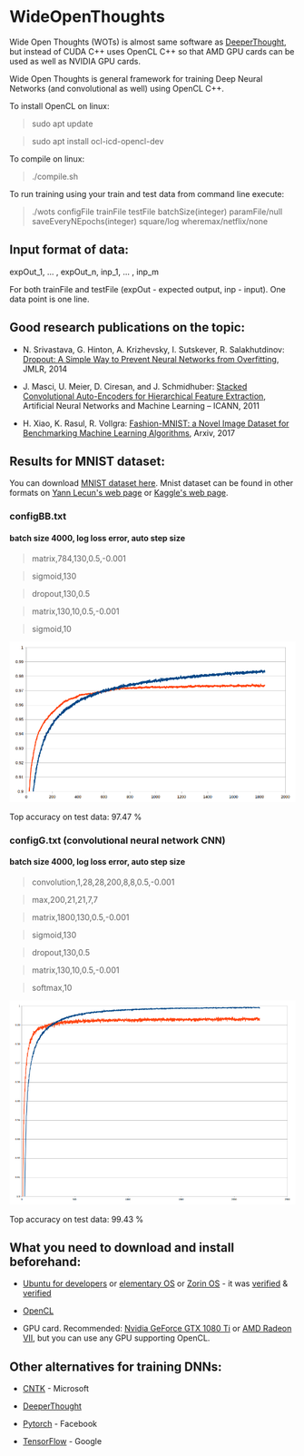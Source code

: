 # WideOpenThoughts

Wide Open Thoughts (WOTs) is almost same software as [DeeperThought](https://github.com/pepe78/DeeperThought), but instead of CUDA C++ uses OpenCL C++ so that AMD GPU cards can be used as well as NVIDIA GPU cards.

Wide Open Thoughts is general framework for training Deep Neural Networks (and convolutional as well) using OpenCL C++.

To install OpenCL on linux:

> sudo apt update

> sudo apt install ocl-icd-opencl-dev

To compile on linux:

> ./compile.sh

To run training using your train and test data from command line execute:

> ./wots configFile trainFile testFile batchSize(integer) paramFile/null saveEveryNEpochs(integer) square/log wheremax/netflix/none


## Input format of data:

expOut_1, ... , expOut_n, inp_1, ... , inp_m

For both trainFile and testFile (expOut - expected output, inp - input). One data point is one line.

## Good research publications on the topic:

* N. Srivastava, G. Hinton, A. Krizhevsky, I. Sutskever, R. Salakhutdinov: [Dropout: A Simple Way to Prevent Neural Networks from Overfitting](http://www.jmlr.org/papers/volume15/srivastava14a/srivastava14a.pdf?utm_content=buffer79b43&utm_medium=social&utm_source=twitter.com&utm_campaign=buffer), JMLR, 2014

* J. Masci, U. Meier, D. Ciresan, and J. Schmidhuber: [Stacked Convolutional Auto-Encoders for
Hierarchical Feature Extraction](https://www.researchgate.net/profile/Jonathan_Masci/publication/221078713_Stacked_Convolutional_Auto-Encoders_for_Hierarchical_Feature_Extraction/links/0deec518b9c6ed4634000000/Stacked-Convolutional-Auto-Encoders-for-Hierarchical-Feature-Extraction.pdf), Artificial Neural Networks and Machine Learning – ICANN, 2011

* H. Xiao, K. Rasul, R. Vollgra: [Fashion-MNIST: a Novel Image Dataset for
Benchmarking Machine Learning Algorithms](https://arxiv.org/pdf/1708.07747.pdf), Arxiv, 2017

## Results for MNIST dataset:

You can download [MNIST dataset here](https://www.dropbox.com/s/9eoiignb7tlrr2u/mnist.zip?dl=0). Mnist dataset can be found in other formats on [Yann Lecun's web page](http://yann.lecun.com/exdb/mnist/index.html) or [Kaggle's web page](https://www.kaggle.com/c/digit-recognizer).

### configBB.txt

#### batch size 4000, log loss error, auto step size

> matrix,784,130,0.5,-0.001

> sigmoid,130

> dropout,130,0.5

> matrix,130,10,0.5,-0.001

> sigmoid,10

![graphBB](./pics/graphBB.png)

Top accuracy on test data: 97.47 %

### configG.txt (convolutional neural network CNN)

#### batch size 4000, log loss error, auto step size

> convolution,1,28,28,200,8,8,0.5,-0.001

> max,200,21,21,7,7

> matrix,1800,130,0.5,-0.001

> sigmoid,130

> dropout,130,0.5

> matrix,130,10,0.5,-0.001

> softmax,10

![graphG](./pics/graphG4.png)

Top accuracy on test data: 99.43 %

## What you need to download and install beforehand:

* [Ubuntu for developers](https://www.ubuntu.com/desktop/developers) or [elementary OS](https://elementary.io/) or [Zorin OS](https://zorinos.com/download/#core) - it was [verified](https://www.frisky.world/2020/02/testing-elementary-os.html) & [verified](https://www.frisky.world/2020/03/testing-zorin-os-core.html)

* [OpenCL](https://www.khronos.org/opencl/)

* GPU card. Recommended: [Nvidia GeForce GTX 1080 Ti](https://www.nvidia.com/en-us/geforce/products/10series/geforce-gtx-1080-ti/) or [AMD Radeon VII](https://www.amd.com/en/products/graphics/amd-radeon-vii), but you can use any GPU supporting OpenCL.

## Other alternatives for training DNNs:

* [CNTK](https://github.com/Microsoft/CNTK) - Microsoft

* [DeeperThought](https://github.com/pepe78/DeeperThought/)

* [Pytorch](https://pytorch.org/) - Facebook

* [TensorFlow](https://www.tensorflow.org/) - Google

